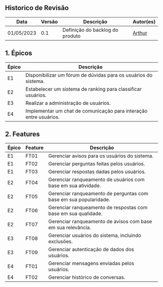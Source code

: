 ## Historico de Revisão

| Data     | Versão | Descrição                  | Autor(es)                                                                          |
|----------|--------|----------------------------|---------------------------------------------------------------------------------------------|
|01/05/2023|   0.1  | Definição do backlog do produto        |[Arthur](https://github.com/Arthrok)

## 1. Épicos


| Épico| Descrição                                                       |
|------|-----------------------------------------------------------------|
| E1   | Disponibilizar um fórum de dúvidas para os usuários do sistema.  |
| E2   | Estabelecer um sistema de ranking para classificar usuários.     |
| E3   | Realizar a administração de usuários.      |
| E4   | Implementar um chat de comunicação para interação entre usuários.|

## 2. Features

| Épico | Feature | Descrição                                                         |
|-------|---------|-------------------------------------------------------------------|
| E1    | FT01    | Gerenciar avisos para os usuários do sistema.                      |
| E1    | FT02    | Gerenciar perguntas feitas pelos usuários.                         |
| E1    | FT03    | Gerenciar respostas dadas pelos usuários.                          |
| E2    | FT04    | Gerenciar ranqueamento de usuários com base em sua atividade.      |
| E2    | FT05    | Gerenciar ranqueamento de perguntas com base em sua popularidade.  |
| E2    | FT06    | Gerenciar ranqueamento de respostas com base em sua qualidade.     |
| E2    | FT07    | Gerenciar ranqueamento de avisos com base em sua relevância.       |
| E3    | FT08    | Gerenciar usuários do sistema, incluindo exclusões.                |
| E3    | FT09    | Gerenciar autenticação de dados dos usuários.                      |
| E4    | FT01    | Gerenciar mensagens enviadas pelos usuários.                       |
| E4    | FT02    | Gerenciar histórico de conversas.                                  |
